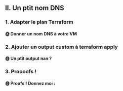 ## II. Un ptit nom DNS

### 1. Adapter le plan Terraform

#### 🌞 Donner un nom DNS à votre VM

### 2. Ajouter un output custom à terraform apply

#### 🌞 Un ptit output nan ?

### 3. Proooofs !

#### 🌞 Proofs ! Donnez moi :

